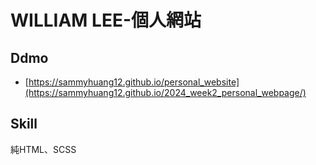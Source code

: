 # WILLIAM LEE-個人網站
## Ddmo
- [https://sammyhuang12.github.io/personal_website](https://sammyhuang12.github.io/2024_week2_personal_webpage/)
## Skill
純HTML、SCSS
